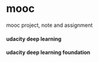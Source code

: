 # mooc
mooc project, note and assignment

#### udacity deep learning

#### udacity deep learning foundation



